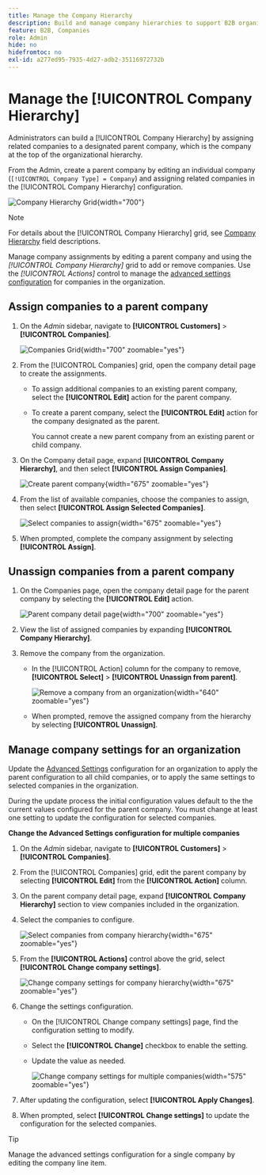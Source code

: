 ```yaml
---
title: Manage the Company Hierarchy
description: Build and manage company hierarchies to support B2B organizations with complex operational models.
feature: B2B, Companies
role: Admin
hide: no
hidefromtoc: no
exl-id: a277ed95-7935-4d27-adb2-35116972732b
---
```

# Manage the [!UICONTROL Company Hierarchy]

Administrators can build a [!UICONTROL Company Hierarchy] by assigning related companies to a designated parent company, which is the company at the top of the organizational hierarchy.

From the Admin, create a parent company by editing an individual company (`[!UICONTROL Company Type] = Company`) and assigning related companies in the [!UICONTROL Company Hierarchy] configuration.

![Company Hierarchy Grid](./assets/company-hierarchy-grid.png){width="700"}


>[!NOTE]
>
>For details about the [!UICONTROL Company Hierarchy] grid, see [Company Hierarchy](account-company-create.md#company-hierarchy) field descriptions.

Manage company assignments by editing a parent company and using the *[!UICONTROL Company Hierarchy]* grid to add or remove companies. Use the *[!UICONTROL Actions]* control to manage the [advanced settings configuration](#change-company-settings) for companies in the organization.

## Assign companies to a parent company

1. On the _Admin_ sidebar, navigate to **[!UICONTROL Customers]** > **[!UICONTROL Companies]**.

     ![Companies Grid](./assets/companies-grid-view.png){width="700" zoomable="yes"}

1. From the [!UICONTROL Companies] grid, open the company detail page to create the assignments.

   - To assign additional companies to an existing parent company, select the **[!UICONTROL Edit]** action for the parent company.
   - To create a parent company, select the **[!UICONTROL Edit]** action for the company designated as the parent.

     You cannot create a new parent company from an existing parent or child company.

1. On the Company detail page, expand **[!UICONTROL Company Hierarchy]**, and then select **[!UICONTROL Assign Companies]**.

    ![Create parent company](./assets/company-hierarchy-grid.png){width="675" zoomable="yes"}

1. From the list of available companies, choose the companies to assign, then select **[!UICONTROL Assign Selected Companies]**.

    ![Select companies to assign](./assets/company-hierarchy-select-companies-assign.png){width="675" zoomable="yes"}

1. When prompted, complete the company assignment by selecting **[!UICONTROL Assign]**.

## Unassign companies from a parent company

1. On the Companies page, open the company detail page for the parent company by selecting the **[!UICONTROL Edit]** action.

    ![Parent company detail page](./assets/company-update.png){width="700" zoomable="yes"}

1. View the list of assigned companies by expanding **[!UICONTROL Company Hierarchy]**.

1. Remove the company from the organization.

   - In the [!UICONTROL Action] column for the company to remove, **[!UICONTROL Select]** > **[!UICONTROL Unassign from parent]**.

     ![Remove a company from an organization](./assets/company-hierarchy-grid-unassign.png){width="640" zoomable="yes"}

   - When prompted, remove the assigned company from the hierarchy by selecting **[!UICONTROL Unassign]**.

## Manage company settings for an organization

Update the [Advanced Settings](account-company-create.md#advanced-settings) configuration for an organization to apply the parent configuration to all child companies, or to apply the same settings to selected companies in the organization.

During the update process the initial configuration values default to the the current values configured for the parent company. You must change at least one setting to update the configuration for selected companies.

**Change the Advanced Settings configuration for multiple companies**

1. On the _Admin_ sidebar, navigate to **[!UICONTROL Customers]** > **[!UICONTROL Companies]**.

1. From the [!UICONTROL Companies] grid, edit the parent company by selecting **[!UICONTROL Edit]** from the **[!UICONTROL Action]** column.

1. On the parent company detail page, expand **[!UICONTROL Company Hierarchy]** section to view companies included in the organization.

1. Select the companies to configure.

   ![Select companies from company hierarchy](assets/company-hierarchy-select-companies.png){width="675" zoomable="yes"}

1. From the **[!UICONTROL Actions]** control above the grid, select **[!UICONTROL Change company settings]**.

   ![Change company settings for company hierarchy](assets/company-hierarchy-change-company-settings-action.png){width="675" zoomable="yes"}

1. Change the settings configuration.

   - On the [!UICONTROL Change company settings] page, find the configuration setting to modify.

   - Select the **[!UICONTROL Change]** checkbox to enable the setting.

   - Update the value as needed.

     ![Change company settings for multiple companies](assets/company-hierarchy-change-settings-config.png){width="575" zoomable="yes"}

1. After updating the configuration, select **[!UICONTROL Apply Changes]**.

1. When prompted, select **[!UICONTROL Change settings]** to update the configuration for the selected companies.

>[!TIP]
>
>Manage the advanced settings configuration for a single company by editing the company line item.

